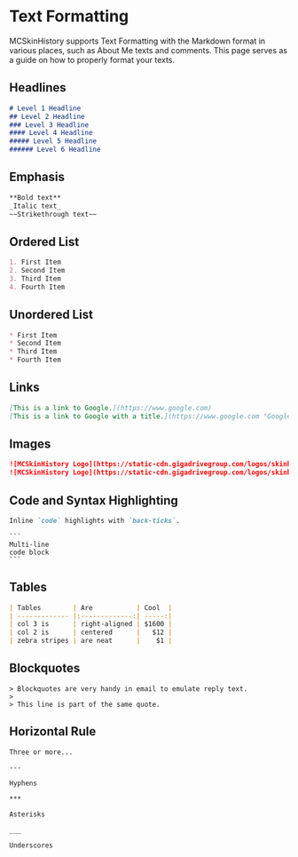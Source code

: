 # Text Formatting

MCSkinHistory supports Text Formatting with the Markdown format in various places, such as About Me texts and comments. This page serves as a guide on how to properly format your texts.

## Headlines

```md
# Level 1 Headline
## Level 2 Headline
### Level 3 Headline
#### Level 4 Headline
##### Level 5 Headline
###### Level 6 Headline
```

## Emphasis

```md
**Bold text**
_Italic text_
~~Strikethrough text~~
```

## Ordered List

```md
1. First Item
2. Second Item
3. Third Item
4. Fourth Item
```

## Unordered List

```md
* First Item
* Second Item
* Third Item
* Fourth Item
```

## Links

```md
[This is a link to Google.](https://www.google.com)
[This is a link to Google with a title.](https://www.google.com "Google")
```

## Images

```md
![MCSkinHistory Logo](https://static-cdn.gigadrivegroup.com/logos/skinhistory-2021/white/h50.png)
![MCSkinHistory Logo](https://static-cdn.gigadrivegroup.com/logos/skinhistory-2021/white/h50.png "Logo Title Text")
```

## Code and Syntax Highlighting

```md
Inline `code` highlights with `back-ticks`.
```

<pre lang="no-highlight"><code>```
Multi-line
code block
```</code></pre>

## Tables

```md
| Tables        | Are           | Cool  |
| ------------- |:-------------:| -----:|
| col 3 is      | right-aligned | $1600 |
| col 2 is      | centered      |   $12 |
| zebra stripes | are neat      |    $1 |
```

## Blockquotes

```
> Blockquotes are very handy in email to emulate reply text.
>
> This line is part of the same quote.
```

## Horizontal Rule

```
Three or more...

---

Hyphens

***

Asterisks

___

Underscores
```